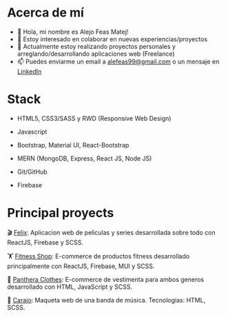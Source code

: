 # Acerca de mí

- 👋 Hola, mi nombre es Alejo Feas Matej! 
- 👀 Estoy interesado en colaborar en nuevas experiencias/proyectos
- 🌱 Actualmente estoy realizando proyectos personales y arreglando/desarrollando aplicaciones web (Freelance)
- 📫 Puedes enviarme un email a alefeas99@gmail.com o un mensaje en [LinkedIn](https://www.linkedin.com/in/afeas/)

# Stack

- HTML5, CSS3/SASS y RWD (Responsive Web Design)
- Javascript
- Bootstrap, Material UI, React-Bootstrap

- MERN (MongoDB, Express, React JS, Node JS)

- Git/GitHub
- Firebase

# Principal proyects

🎬 [Felix](https://github.com/alefeas/felix-movies): Aplicacion web de peliculas y series desarrollada sobre todo con ReactJS, Firebase y SCSS.

🏋️ [Fitness Shop](https://github.com/alefeas/fitness-shop): E-commerce de productos fitness desarrollado principalmente con ReactJS, Firebase, MUI y SCSS.

👚 [Panthera Clothes](https://github.com/alefeas/panthera-clothes): E-commerce de vestimenta para ambos generos desarrollado con HTML, JavaScript y SCSS.

🎸 [Carajo](https://github.com/alefeas/carajo-banda): Maqueta web de una banda de música. Tecnologías: HTML, SCSS.
